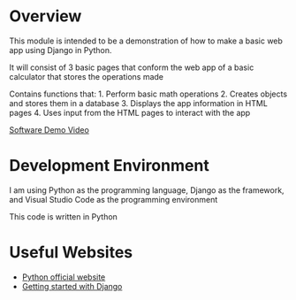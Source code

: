 # Overview

This module is intended to be a demonstration of how to make a basic web app using Django in Python.

It will consist of 3 basic pages that conform the web app of a basic calculator that stores the operations made

Contains functions that: 
    1. Perform basic math operations
    2. Creates objects and stores them in a database
    3. Displays the app information in HTML pages
    4. Uses input from the HTML pages to interact with the app

[Software Demo Video](https://youtu.be/hZzubvWirng)


# Development Environment

I am using Python as the programming language, Django as the framework, and Visual Studio Code as the programming environment

This code is written in Python


# Useful Websites

* [Python official website](https://www.python.org/)
* [Getting started with Django](https://www.djangoproject.com/start/)
